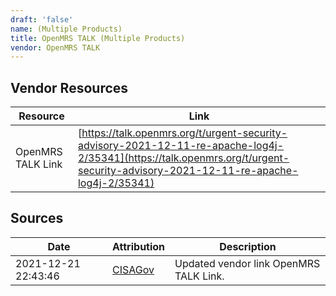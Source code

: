 ```yaml
---
draft: 'false'
name: (Multiple Products)
title: OpenMRS TALK (Multiple Products)
vendor: OpenMRS TALK
---
```


## Vendor Resources
| Resource | Link |
| --- | --- |
| OpenMRS TALK Link | [https://talk.openmrs.org/t/urgent-security-advisory-2021-12-11-re-apache-log4j-2/35341](https://talk.openmrs.org/t/urgent-security-advisory-2021-12-11-re-apache-log4j-2/35341) |



## Sources
| Date | Attribution | Description |
| --- | --- | --- |
| 2021-12-21 22:43:46 | [CISAGov](https://raw.githubusercontent.com/cisagov/log4j-affected-db/develop/README.md) | Updated vendor link OpenMRS TALK Link.  |
